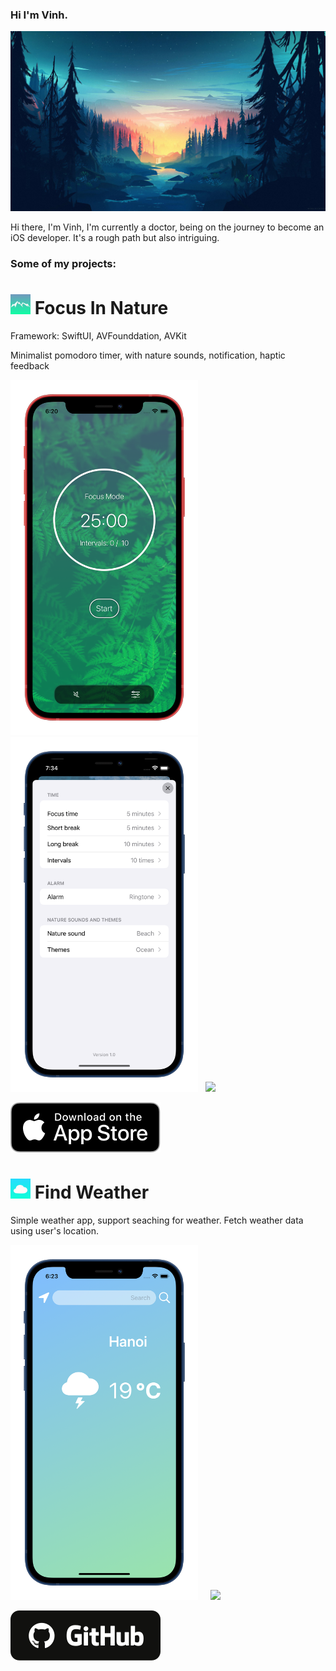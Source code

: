 ### Hi I'm Vinh.

<img src="Images/bigheadimage.jpg" width="1344" > 

Hi there, I'm Vinh, I'm currently a doctor, being on the journey to become an iOS developer. It's a rough path but also intriguing. 

### Some of my projects:

# <img src="Images/icon_60pt@3x.png" width="32" >  Focus In Nature

Framework: SwiftUI, AVFounddation, AVKit

Minimalist pomodoro timer, with nature sounds, notification, haptic feedback


<img src="Images/focusInNature/focusInNatureGreen_iphone12black_portrait.png" width="300" >&nbsp;&nbsp;&nbsp;&nbsp;&nbsp;<img src="Images/focusInNature/setting.png" width="300" >&nbsp;&nbsp;&nbsp;<img src="Images/focusInNature/screen.gif" height="220" >

<a href="https://apps.apple.com/"><img src="Images/download.svg"></a>


# <img src="Images/findWeatherIcon.png" width="32" >  Find Weather

Simple weather app, support seaching for weather. Fetch weather data using user's location.

<img src="Images/findWeather/findWeatherScreen_iphone12black_portrait.png" width="300" >&nbsp;&nbsp;&nbsp;&nbsp;&nbsp;<img src="Images/findWeather/findWeatherGift.gif" width="140" >

<a href="https://github.com/drvinhhoang/FindWeather"><img src="Images/github.svg"></a>

